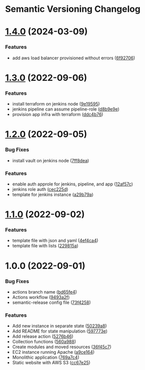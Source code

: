# Semantic Versioning Changelog

# [1.4.0](https://github.com/andregri/terraform-examples/compare/v1.3.0...v1.4.0) (2024-03-09)


### Features

* add aws load balancer provisioned without errors ([6f92706](https://github.com/andregri/terraform-examples/commit/6f927064fb15a2763634cf7600ced8a98d7dc777))

# [1.3.0](https://github.com/andregri/terraform-examples/compare/v1.2.0...v1.3.0) (2022-09-06)


### Features

* install terraform on jenkins node ([9e19595](https://github.com/andregri/terraform-examples/commit/9e195957aa1235f3b766fc63a413cc9b3e0253a4))
* jenkins pipeline can assume pipeline-role ([d8b9e9e](https://github.com/andregri/terraform-examples/commit/d8b9e9e53f6f1f8f0e15e96d73930ed4600d1894))
* provision app infra with terraform ([ddc4b76](https://github.com/andregri/terraform-examples/commit/ddc4b7623597626469878f3755785cabe12e7b81))

# [1.2.0](https://github.com/andregri/terraform-examples/compare/v1.1.0...v1.2.0) (2022-09-05)


### Bug Fixes

* install vault on jenkins node ([7ff8dea](https://github.com/andregri/terraform-examples/commit/7ff8dea247c7622a7c1455975fda31df6398eebb))


### Features

* enable auth approle for jenkins, pipeline, and app ([12af57c](https://github.com/andregri/terraform-examples/commit/12af57cfc6e58a2cfb3108aa77a96a798f4aa0d1))
* jenkins role auth ([cec225d](https://github.com/andregri/terraform-examples/commit/cec225d9cba8049c6a45a29e0ff5dfe3df704ea9))
* template for jenkins instance ([a29b79a](https://github.com/andregri/terraform-examples/commit/a29b79a86701a190df980d6340d970a0fd0bb4fe))

# [1.1.0](https://github.com/andregri/terraform-examples/compare/v1.0.0...v1.1.0) (2022-09-02)


### Features

* template file with json and yaml ([4ef4ca4](https://github.com/andregri/terraform-examples/commit/4ef4ca4d6c890c346c4582043a3bdb1bb16d585d))
* template file with lists ([229815a](https://github.com/andregri/terraform-examples/commit/229815ac89e3f4a9c04913070a7c2c7fced29314))

# 1.0.0 (2022-09-01)


### Bug Fixes

* actions branch name ([bd65fe4](https://github.com/andregri/terraform-examples/commit/bd65fe47d62ea5bf6c4c643a71c5755beb75d622))
* Actions workflow ([9493a2f](https://github.com/andregri/terraform-examples/commit/9493a2fa680797414dd223367b7ade3d86471cab))
* semantic-release config file ([73f4258](https://github.com/andregri/terraform-examples/commit/73f4258ff1a06d76bfa9307a701ead33bb77fbe7))


### Features

* Add new instance in separate state ([50239a8](https://github.com/andregri/terraform-examples/commit/50239a809bd765140661bb06c47260ea6992d0da))
* Add README for state manipulation ([597773e](https://github.com/andregri/terraform-examples/commit/597773edddbb914685fe7f22ac1bf846882da1b2))
* Add release action ([5276b46](https://github.com/andregri/terraform-examples/commit/5276b4671d7c35bc17eb2521718758a40f627850))
* Collection functions ([560a988](https://github.com/andregri/terraform-examples/commit/560a98832845a57f0efa27fce175a1a00d5e1d46))
* Create modules and moved resources ([36f45c7](https://github.com/andregri/terraform-examples/commit/36f45c7f77a01e9888012492a0e400db2b979938))
* EC2 instance running Apache ([a9ce164](https://github.com/andregri/terraform-examples/commit/a9ce164512ed91434cad406b424347ceed180a59))
* Monolithic application ([769a7c4](https://github.com/andregri/terraform-examples/commit/769a7c43db16f612d0c7e6a208d96388dc0acc7f))
* Static website with AWS S3 ([cc67e25](https://github.com/andregri/terraform-examples/commit/cc67e253fd43129a771f7f1529fb33cd44ebe836))
